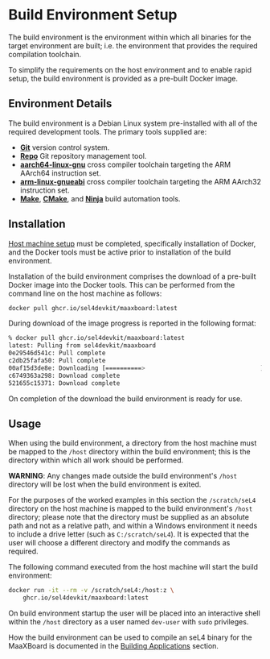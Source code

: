 # Build Environment Setup

The build environment is the environment within which all binaries for the target environment are built; i.e. the environment that provides the required compilation toolchain.

To simplify the requirements on the host environment and to enable rapid setup, the build environment is provided as a pre-built Docker image.

## Environment Details

The build environment is a Debian Linux system pre-installed with all of the required development tools. The primary tools supplied are:

- [__Git__](https://git-scm.com) version control system.
- [__Repo__](https://gerrit.googlesource.com/git-repo/+/refs/heads/master/README.md) Git repository management tool.
- [__aarch64-linux-gnu__](https://gcc.gnu.org) cross compiler toolchain targeting the ARM AArch64 instruction set.
- [__arm-linux-gnueabi__](https://gcc.gnu.org) cross compiler toolchain targeting the ARM AArch32 instruction set.
- [__Make__](https://www.gnu.org/software/make/), [__CMake__](https://cmake.org), and [__Ninja__](https://ninja-build.org) build automation tools.

## Installation

[Host machine setup](host_machine_setup.md) must be completed, specifically installation of Docker, and the Docker tools must be active prior to installation of the build environment.

Installation of the build environment comprises the download of a pre-built Docker image into the Docker tools. This can be performed from the command line on the host machine as follows:

```bash
docker pull ghcr.io/sel4devkit/maaxboard:latest
```

During download of the image progress is reported in the following format:

```bash
% docker pull ghcr.io/sel4devkit/maaxboard:latest
latest: Pulling from sel4devkit/maaxboard
0e29546d541c: Pull complete 
c2db25fafa50: Pull complete 
00af15d3de8e: Downloading [==========>                                ]  241.7MB/1.188GB
c6749363a298: Download complete 
521655c15371: Download complete 
```

On completion of the download the build environment is ready for use.

## Usage

When using the build environment, a directory from the host machine must be mapped to the `/host` directory within the build environment; this is the directory within which all work should be performed.

__WARNING__: Any changes made outside the build environment's `/host` directory will be lost when the build environment is exited.

For the purposes of the worked examples in this section the `/scratch/seL4` directory on the host machine is mapped to the build environment's `/host` directory; please note that the directory must be supplied as an absolute path and not as a relative path, and within a Windows environment it needs to include a drive letter (such as `C:/scratch/seL4`). It is expected that the user will choose a different directory and modify the commands as required.

The following command executed from the host machine will start the build environment:

```bash
docker run -it --rm -v /scratch/seL4:/host:z \
    ghcr.io/sel4devkit/maaxboard:latest
```

On build environment startup the user will be placed into an interactive shell within the `/host` directory as a user named `dev-user` with `sudo` privileges.

How the build environment can be used to compile an seL4 binary for the MaaXBoard is documented in the [Building Applications](building_applications.md) section.
